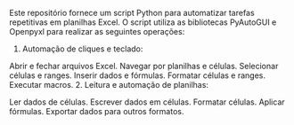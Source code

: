 Este repositório fornece um script Python para automatizar tarefas repetitivas em planilhas Excel. 
O script utiliza as bibliotecas PyAutoGUI e Openpyxl para realizar as seguintes operações:

1. Automação de cliques e teclado:

Abrir e fechar arquivos Excel.
Navegar por planilhas e células.
Selecionar células e ranges.
Inserir dados e fórmulas.
Formatar células e ranges.
Executar macros.
2. Leitura e automação de planilhas:

Ler dados de células.
Escrever dados em células.
Formatar células.
Aplicar fórmulas.
Exportar dados para outros formatos.
